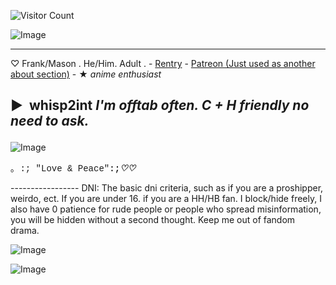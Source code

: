 ![Visitor Count](https://profile-counter.glitch.me/{The-Novelist}/count.svg)

![Image](https://github.com/user-attachments/assets/1141bbef-501b-4d0c-aa9f-0d916045846d)

------------------
 ♡ Frank/Mason . He/Him.  Adult .&nbsp;- </em><a href="https://rentry.co/YEAAAAHHH" id="">Rentry</a> - <a href="https://www.patreon.com/c/potatochips_/about" id="">Patreon (Just used as another about section)</a> - ★ <em>anime enthusiast</em></p>

► &nbsp;whisp2int</strong>
	<em>I&#39;m offtab often. <strong>C + H</strong> friendly no need to ask.&nbsp;</em></p>
------------------

![Image](https://github.com/user-attachments/assets/bf487376-0d2b-4fd1-aabc-e714995baac5)

<span style="font-family: courier new,courier;">｡ :; &quot;Love &amp; Peace&quot;</span><strong><span style="font-family: courier new,courier;">:;<em>♡</em></span><em><span style="font-family: courier new,courier;">♡</span></em></strong></strong>
</p>
-----------------
DNI:
The basic dni criteria, such as if you are a proshipper, weirdo, ect. If you are under 16. if you are a HH/HB fan. I block/hide freely, I also have 0 patience for rude people or people who spread misinformation, you will be hidden without a second thought. Keep me out of fandom drama.
<P>

![Image](https://github.com/user-attachments/assets/1830f8d4-eaf2-4015-a6f4-7b937deea88f)

![Image](https://github.com/user-attachments/assets/31fbd55b-6ac7-4166-84f8-a24f51783362)
